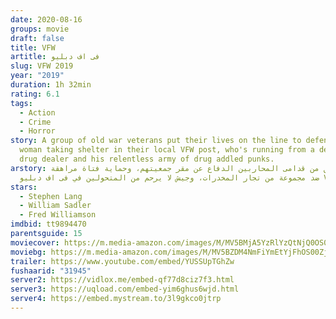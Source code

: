 ```yaml
---
date: 2020-08-16
groups: movie
draft: false
title: VFW
artitle: فى اف دبليو
slug: VFW 2019
year: "2019"
duration: 1h 32min
rating: 6.1
tags:
  - Action
  - Crime
  - Horror
story: A group of old war veterans put their lives on the line to defend a young
  woman taking shelter in their local VFW post, who's running from a deranged
  drug dealer and his relentless army of drug addled punks.
arstory: يحاول فريق من قدامى المحاربين الدفاع عن مقر جمعيتهم، وحماية فتاة مراهقة
  ضد مجموعة من تجار المخدرات، وجيش لا يرحم من المتحولين في فى اف دبليو VFW
stars:
  - Stephen Lang
  - William Sadler
  - Fred Williamson
imdbid: tt9894470
parentsguide: 15
moviecover: https://m.media-amazon.com/images/M/MV5BMjA5YzRlYzQtNjQ0OS00OGExLTg4OWUtZWZhNDM2YTQyZjZjXkEyXkFqcGdeQXVyODEwMTc2ODQ@._V1_SY1000_CR0,0,674,1000_AL_.jpg
moviebg: https://m.media-amazon.com/images/M/MV5BZDM4NmFiYmEtYjFhOS00ZjY0LThmMjYtZjgyODZjMzU2MGNiXkEyXkFqcGdeQXVyNjgzMjQ0MTA@._V1_SX1777_CR0,0,1777,744_AL_.jpg
trailer: https://www.youtube.com/embed/YUSSUpTGhZw
fushaarid: "31945"
server2: https://vidlox.me/embed-qf77d8ciz7f3.html
server3: https://uqload.com/embed-yim6ghus6wjd.html
server4: https://embed.mystream.to/3l9gkco0jtrp
---
```

